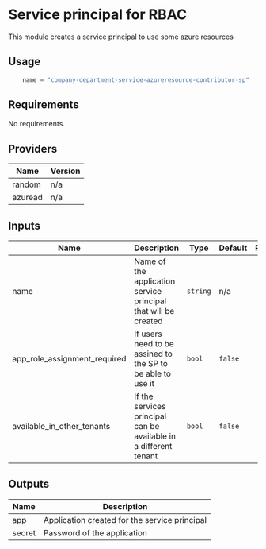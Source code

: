 # Service principal for RBAC

This module creates a service principal to use some azure resources

## Usage

```javascript
    name = "company-department-service-azureresource-contributor-sp"
```

## Requirements

No requirements.

## Providers

| Name | Version |
|------|---------|
| random | n/a |
| azuread | n/a |

## Inputs

| Name | Description | Type | Default | Required |
|------|-------------|------|---------|:--------:|
| name | Name of the application service principal that will be created | `string` | n/a | yes |
| app\_role\_assignment\_required | If users need to be assined to the SP to be able to use it | `bool` | `false` | no |
| available\_in\_other\_tenants | If the services principal can be available in a different tenant | `bool` | `false` | no |

## Outputs

| Name | Description |
|------|-------------|
| app | Application created for the service principal |
| secret | Password of the application |

